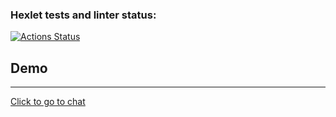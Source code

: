 ### Hexlet tests and linter status:

[![Actions Status](https://github.com/TemaGolovin/frontend-project-12/workflows/hexlet-check/badge.svg)](https://github.com/TemaGolovin/frontend-project-12/actions)

## Demo

---

[Сlick to go to chat](frontend-project-12-production-d3e2.up.railway.app)
